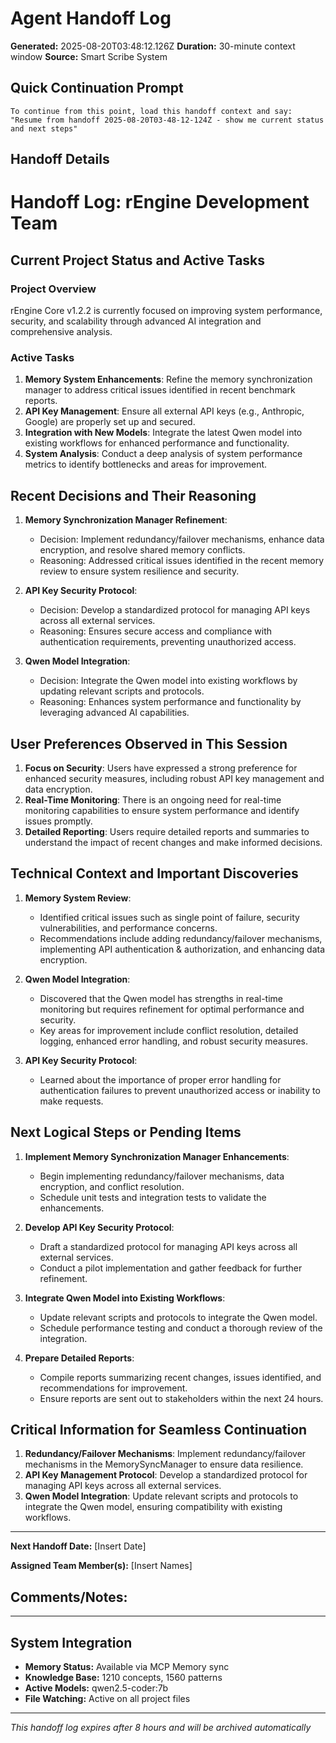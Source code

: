 # Agent Handoff Log

**Generated:** 2025-08-20T03:48:12.126Z
**Duration:** 30-minute context window
**Source:** Smart Scribe System

## Quick Continuation Prompt

```
To continue from this point, load this handoff context and say:
"Resume from handoff 2025-08-20T03-48-12-124Z - show me current status and next steps"
```

## Handoff Details

# Handoff Log: rEngine Development Team

## Current Project Status and Active Tasks

### Project Overview

rEngine Core v1.2.2 is currently focused on improving system performance, security, and scalability through advanced AI integration and comprehensive analysis.

### Active Tasks

1. **Memory System Enhancements**: Refine the memory synchronization manager to address critical issues identified in recent benchmark reports.
2. **API Key Management**: Ensure all external API keys (e.g., Anthropic, Google) are properly set up and secured.
3. **Integration with New Models**: Integrate the latest Qwen model into existing workflows for enhanced performance and functionality.
4. **System Analysis**: Conduct a deep analysis of system performance metrics to identify bottlenecks and areas for improvement.

## Recent Decisions and Their Reasoning

1. **Memory Synchronization Manager Refinement**:
   - Decision: Implement redundancy/failover mechanisms, enhance data encryption, and resolve shared memory conflicts.
   - Reasoning: Addressed critical issues identified in the recent memory review to ensure system resilience and security.

1. **API Key Security Protocol**:
   - Decision: Develop a standardized protocol for managing API keys across all external services.
   - Reasoning: Ensures secure access and compliance with authentication requirements, preventing unauthorized access.

1. **Qwen Model Integration**:
   - Decision: Integrate the Qwen model into existing workflows by updating relevant scripts and protocols.
   - Reasoning: Enhances system performance and functionality by leveraging advanced AI capabilities.

## User Preferences Observed in This Session

1. **Focus on Security**: Users have expressed a strong preference for enhanced security measures, including robust API key management and data encryption.
2. **Real-Time Monitoring**: There is an ongoing need for real-time monitoring capabilities to ensure system performance and identify issues promptly.
3. **Detailed Reporting**: Users require detailed reports and summaries to understand the impact of recent changes and make informed decisions.

## Technical Context and Important Discoveries

1. **Memory System Review**:
   - Identified critical issues such as single point of failure, security vulnerabilities, and performance concerns.
   - Recommendations include adding redundancy/failover mechanisms, implementing API authentication & authorization, and enhancing data encryption.

1. **Qwen Model Integration**:
   - Discovered that the Qwen model has strengths in real-time monitoring but requires refinement for optimal performance and security.
   - Key areas for improvement include conflict resolution, detailed logging, enhanced error handling, and robust security measures.

1. **API Key Security Protocol**:
   - Learned about the importance of proper error handling for authentication failures to prevent unauthorized access or inability to make requests.

## Next Logical Steps or Pending Items

1. **Implement Memory Synchronization Manager Enhancements**:
   - Begin implementing redundancy/failover mechanisms, data encryption, and conflict resolution.
   - Schedule unit tests and integration tests to validate the enhancements.

1. **Develop API Key Security Protocol**:
   - Draft a standardized protocol for managing API keys across all external services.
   - Conduct a pilot implementation and gather feedback for further refinement.

1. **Integrate Qwen Model into Existing Workflows**:
   - Update relevant scripts and protocols to integrate the Qwen model.
   - Schedule performance testing and conduct a thorough review of the integration.

1. **Prepare Detailed Reports**:
   - Compile reports summarizing recent changes, issues identified, and recommendations for improvement.
   - Ensure reports are sent out to stakeholders within the next 24 hours.

## Critical Information for Seamless Continuation

1. **Redundancy/Failover Mechanisms**: Implement redundancy/failover mechanisms in the MemorySyncManager to ensure data resilience.
2. **API Key Management Protocol**: Develop a standardized protocol for managing API keys across all external services.
3. **Qwen Model Integration**: Update relevant scripts and protocols to integrate the Qwen model, ensuring compatibility with existing workflows.

---

**Next Handoff Date:** [Insert Date]

**Assigned Team Member(s):** [Insert Names]

## Comments/Notes:

---

## System Integration

- **Memory Status:** Available via MCP Memory sync
- **Knowledge Base:** 1210 concepts, 1560 patterns
- **Active Models:** qwen2.5-coder:7b
- **File Watching:** Active on all project files

---
*This handoff log expires after 8 hours and will be archived automatically*
